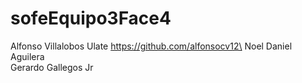 # sofeEquipo3Face4

Alfonso Villalobos Ulate https://github.com/alfonsocv12\
Noel Daniel Aguilera \
Gerardo Gallegos Jr 
